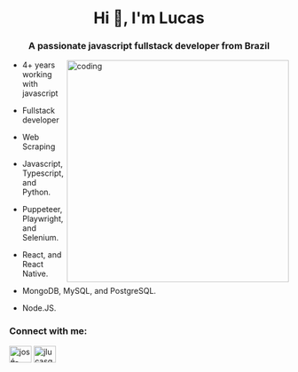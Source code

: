 <h1 align="center">Hi 👋, I'm Lucas</h1>
<h3 align="center">A passionate javascript fullstack developer from Brazil</h3>

<img align="right" alt="coding" width="400" src="https://raw.githubusercontent.com/gist/patevs/b007a0e98fb216438d4cbf559fac4166/raw/88f20c9d749d756be63f22b09f3c4ac570bc5101/programming.gif" />

- 4+ years working with javascript
- Fullstack developer
- Web Scraping

- Javascript, Typescript, and Python.
- Puppeteer, Playwright, and Selenium.
- React, and React Native.
- MongoDB, MySQL, and PostgreSQL.
- Node.JS.

<h3 align="left">Connect with me:</h3>
<p align="left">
<a href="https://linkedin.com/in/josé-lucas-gonçalves-freitas-8ba524150" target="blank"><img align="center" src="https://raw.githubusercontent.com/rahuldkjain/github-profile-readme-generator/master/src/images/icons/Social/linked-in-alt.svg" alt="josé-lucas-gonçalves-freitas-8ba524150" height="30" width="40" /></a>
<a href="https://instagram.com/jlucasgf" target="blank"><img align="center" src="https://raw.githubusercontent.com/rahuldkjain/github-profile-readme-generator/master/src/images/icons/Social/instagram.svg" alt="jlucasgf" height="30" width="40" /></a>
</p>
